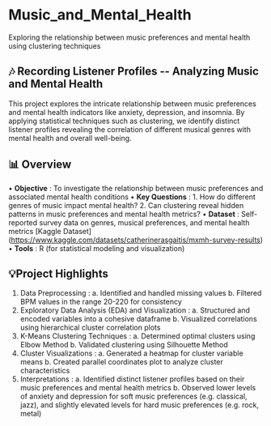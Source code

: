 # Music_and_Mental_Health
Exploring the relationship between music preferences and mental health using clustering techniques

## 🎶 Recording Listener Profiles -- Analyzing Music and Mental Health
This project explores the intricate relationship between music preferences and mental health indicators like anxiety, depression, and insomnia. By applying statistical techniques such as clustering, we identify distinct listener profiles revealing the correlation of different musical genres with mental health and overall well-being.

## 📊 Overview
• **Objective** : To investigate the relationship between music preferences and associated mental health conditions
• **Key Questions** :
    1. How do different genres of music impact mental health?
    2. Can clustering reveal hidden patterns in music preferences and mental health metrics?
• **Dataset** : Self-reported survey data on genres, musical preferences, and mental health metrics [Kaggle Dataset] (https://www.kaggle.com/datasets/catherinerasgaitis/mxmh-survey-results)
• **Tools** : R (for statistical modeling and visualization)

## 💡Project Highlights
1. Data Preprocessing :
   a. Identified and handled missing values
   b. Filtered BPM values in the range 20-220 for consistency
2. Exploratory Data Analysis (EDA) and Visualization :
   a. Structured and encoded variables into a cohesive dataframe
   b. Visualized correlations using hierarchical cluster correlation plots
3. K-Means Clustering Techniques :
   a. Determined optimal clusters using Elbow Method
   b. Validated clustering using Silhouette Method
4. Cluster Visualizations :
   a. Generated a heatmap for cluster variable means
   b. Created parallel coordinates plot to analyze cluster characteristics
5. Interpretations :
   a. Identified distinct listener profiles based on their music preferences and mental health metrics
   b. Observed lower levels of anxiety and depression for soft music preferences (e.g. classical, jazz), and slightly elevated levels for hard music preferences (e.g. rock, metal)
